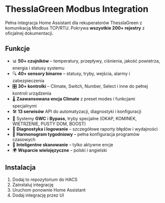 # ThesslaGreen Modbus Integration

Pełna integracja Home Assistant dla rekuperatorów ThesslaGreen z komunikacją Modbus TCP/RTU. Pokrywa **wszystkie 200+ rejestry** z oficjalnej dokumentacji.

## Funkcje
- 📊 **50+ czujników** – temperatury, przepływy, ciśnienia, jakość powietrza, energia i statusy systemu
- 🔍 **40+ sensory binarne** – statusy, tryby, wejścia, alarmy i zabezpieczenia
- 🎛️ **30+ kontrolki** – Climate, Switch, Number, Select i inne do pełnej kontroli urządzenia
- 🌡️ **Zaawansowana encja Climate** z preset modes i funkcjami specjalnymi
- 🛠️ **13 serwisów** API do automatyzacji, diagnostyki i konfiguracji
- 🌿 Systemy **GWC** i **Bypass**, tryby specjalne (OKAP, KOMINEK, WIETRZENIE, PUSTY DOM, BOOST)
- 🔧 **Diagnostyka i logowanie** – szczegółowe raporty błędów i wydajności
- 📅 **Harmonogram tygodniowy** – pełna konfiguracja programów czasowych
- 🔎 **Inteligentne skanowanie** – tylko aktywne encje
- 🌍 **Wsparcie wielojęzyczne** – polski i angielski

## Instalacja
1. Dodaj to repozytorium do HACS
2. Zainstaluj integrację
3. Uruchom ponownie Home Assistant
4. Dodaj integrację przez UI

